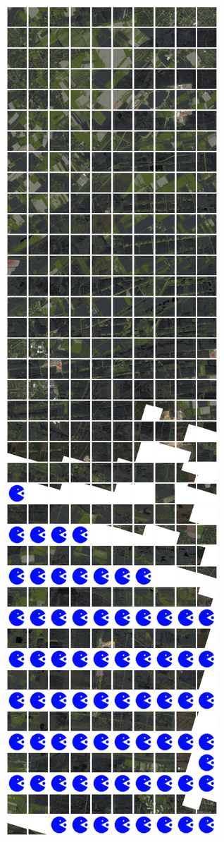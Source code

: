 <html>
<div>
<img src="https://github.com/HakkaTjakka/NL_TILE_MAP/blob/main/18/627/-1023/r.6270.-10230.png" height="44" width="44">
<img src="https://github.com/HakkaTjakka/NL_TILE_MAP/blob/main/18/627/-1023/r.6271.-10230.png" height="44" width="44">
<img src="https://github.com/HakkaTjakka/NL_TILE_MAP/blob/main/18/627/-1023/r.6272.-10230.png" height="44" width="44">
<img src="https://github.com/HakkaTjakka/NL_TILE_MAP/blob/main/18/627/-1023/r.6273.-10230.png" height="44" width="44">
<img src="https://github.com/HakkaTjakka/NL_TILE_MAP/blob/main/18/627/-1023/r.6274.-10230.png" height="44" width="44">
<img src="https://github.com/HakkaTjakka/NL_TILE_MAP/blob/main/18/627/-1023/r.6275.-10230.png" height="44" width="44">
<img src="https://github.com/HakkaTjakka/NL_TILE_MAP/blob/main/18/627/-1023/r.6276.-10230.png" height="44" width="44">
<img src="https://github.com/HakkaTjakka/NL_TILE_MAP/blob/main/18/627/-1023/r.6277.-10230.png" height="44" width="44">
<img src="https://github.com/HakkaTjakka/NL_TILE_MAP/blob/main/18/627/-1023/r.6278.-10230.png" height="44" width="44">
<img src="https://github.com/HakkaTjakka/NL_TILE_MAP/blob/main/18/627/-1023/r.6279.-10230.png" height="44" width="44">
<img src="https://github.com/HakkaTjakka/NL_TILE_MAP/blob/main/18/628/-1023/r.6280.-10230.png" height="44" width="44">
<img src="https://github.com/HakkaTjakka/NL_TILE_MAP/blob/main/18/628/-1023/r.6281.-10230.png" height="44" width="44">
<img src="https://github.com/HakkaTjakka/NL_TILE_MAP/blob/main/18/628/-1023/r.6282.-10230.png" height="44" width="44">
<img src="https://github.com/HakkaTjakka/NL_TILE_MAP/blob/main/18/628/-1023/r.6283.-10230.png" height="44" width="44">
<img src="https://github.com/HakkaTjakka/NL_TILE_MAP/blob/main/18/628/-1023/r.6284.-10230.png" height="44" width="44">
<img src="https://github.com/HakkaTjakka/NL_TILE_MAP/blob/main/18/628/-1023/r.6285.-10230.png" height="44" width="44">
<img src="https://github.com/HakkaTjakka/NL_TILE_MAP/blob/main/18/628/-1023/r.6286.-10230.png" height="44" width="44">
<img src="https://github.com/HakkaTjakka/NL_TILE_MAP/blob/main/18/628/-1023/r.6287.-10230.png" height="44" width="44">
<img src="https://github.com/HakkaTjakka/NL_TILE_MAP/blob/main/18/628/-1023/r.6288.-10230.png" height="44" width="44">
<img src="https://github.com/HakkaTjakka/NL_TILE_MAP/blob/main/18/628/-1023/r.6289.-10230.png" height="44" width="44">
<br>
<img src="https://github.com/HakkaTjakka/NL_TILE_MAP/blob/main/18/627/-1023/r.6270.-10229.png" height="44" width="44">
<img src="https://github.com/HakkaTjakka/NL_TILE_MAP/blob/main/18/627/-1023/r.6271.-10229.png" height="44" width="44">
<img src="https://github.com/HakkaTjakka/NL_TILE_MAP/blob/main/18/627/-1023/r.6272.-10229.png" height="44" width="44">
<img src="https://github.com/HakkaTjakka/NL_TILE_MAP/blob/main/18/627/-1023/r.6273.-10229.png" height="44" width="44">
<img src="https://github.com/HakkaTjakka/NL_TILE_MAP/blob/main/18/627/-1023/r.6274.-10229.png" height="44" width="44">
<img src="https://github.com/HakkaTjakka/NL_TILE_MAP/blob/main/18/627/-1023/r.6275.-10229.png" height="44" width="44">
<img src="https://github.com/HakkaTjakka/NL_TILE_MAP/blob/main/18/627/-1023/r.6276.-10229.png" height="44" width="44">
<img src="https://github.com/HakkaTjakka/NL_TILE_MAP/blob/main/18/627/-1023/r.6277.-10229.png" height="44" width="44">
<img src="https://github.com/HakkaTjakka/NL_TILE_MAP/blob/main/18/627/-1023/r.6278.-10229.png" height="44" width="44">
<img src="https://github.com/HakkaTjakka/NL_TILE_MAP/blob/main/18/627/-1023/r.6279.-10229.png" height="44" width="44">
<img src="https://github.com/HakkaTjakka/NL_TILE_MAP/blob/main/18/628/-1023/r.6280.-10229.png" height="44" width="44">
<img src="https://github.com/HakkaTjakka/NL_TILE_MAP/blob/main/18/628/-1023/r.6281.-10229.png" height="44" width="44">
<img src="https://github.com/HakkaTjakka/NL_TILE_MAP/blob/main/18/628/-1023/r.6282.-10229.png" height="44" width="44">
<img src="https://github.com/HakkaTjakka/NL_TILE_MAP/blob/main/18/628/-1023/r.6283.-10229.png" height="44" width="44">
<img src="https://github.com/HakkaTjakka/NL_TILE_MAP/blob/main/18/628/-1023/r.6284.-10229.png" height="44" width="44">
<img src="https://github.com/HakkaTjakka/NL_TILE_MAP/blob/main/18/628/-1023/r.6285.-10229.png" height="44" width="44">
<img src="https://github.com/HakkaTjakka/NL_TILE_MAP/blob/main/18/628/-1023/r.6286.-10229.png" height="44" width="44">
<img src="https://github.com/HakkaTjakka/NL_TILE_MAP/blob/main/18/628/-1023/r.6287.-10229.png" height="44" width="44">
<img src="https://github.com/HakkaTjakka/NL_TILE_MAP/blob/main/18/628/-1023/r.6288.-10229.png" height="44" width="44">
<img src="https://github.com/HakkaTjakka/NL_TILE_MAP/blob/main/18/628/-1023/r.6289.-10229.png" height="44" width="44">
<br>
<img src="https://github.com/HakkaTjakka/NL_TILE_MAP/blob/main/18/627/-1023/r.6270.-10228.png" height="44" width="44">
<img src="https://github.com/HakkaTjakka/NL_TILE_MAP/blob/main/18/627/-1023/r.6271.-10228.png" height="44" width="44">
<img src="https://github.com/HakkaTjakka/NL_TILE_MAP/blob/main/18/627/-1023/r.6272.-10228.png" height="44" width="44">
<img src="https://github.com/HakkaTjakka/NL_TILE_MAP/blob/main/18/627/-1023/r.6273.-10228.png" height="44" width="44">
<img src="https://github.com/HakkaTjakka/NL_TILE_MAP/blob/main/18/627/-1023/r.6274.-10228.png" height="44" width="44">
<img src="https://github.com/HakkaTjakka/NL_TILE_MAP/blob/main/18/627/-1023/r.6275.-10228.png" height="44" width="44">
<img src="https://github.com/HakkaTjakka/NL_TILE_MAP/blob/main/18/627/-1023/r.6276.-10228.png" height="44" width="44">
<img src="https://github.com/HakkaTjakka/NL_TILE_MAP/blob/main/18/627/-1023/r.6277.-10228.png" height="44" width="44">
<img src="https://github.com/HakkaTjakka/NL_TILE_MAP/blob/main/18/627/-1023/r.6278.-10228.png" height="44" width="44">
<img src="https://github.com/HakkaTjakka/NL_TILE_MAP/blob/main/18/627/-1023/r.6279.-10228.png" height="44" width="44">
<img src="https://github.com/HakkaTjakka/NL_TILE_MAP/blob/main/18/628/-1023/r.6280.-10228.png" height="44" width="44">
<img src="https://github.com/HakkaTjakka/NL_TILE_MAP/blob/main/18/628/-1023/r.6281.-10228.png" height="44" width="44">
<img src="https://github.com/HakkaTjakka/NL_TILE_MAP/blob/main/18/628/-1023/r.6282.-10228.png" height="44" width="44">
<img src="https://github.com/HakkaTjakka/NL_TILE_MAP/blob/main/18/628/-1023/r.6283.-10228.png" height="44" width="44">
<img src="https://github.com/HakkaTjakka/NL_TILE_MAP/blob/main/18/628/-1023/r.6284.-10228.png" height="44" width="44">
<img src="https://github.com/HakkaTjakka/NL_TILE_MAP/blob/main/18/628/-1023/r.6285.-10228.png" height="44" width="44">
<img src="https://github.com/HakkaTjakka/NL_TILE_MAP/blob/main/18/628/-1023/r.6286.-10228.png" height="44" width="44">
<img src="https://github.com/HakkaTjakka/NL_TILE_MAP/blob/main/18/628/-1023/r.6287.-10228.png" height="44" width="44">
<img src="https://github.com/HakkaTjakka/NL_TILE_MAP/blob/main/18/628/-1023/r.6288.-10228.png" height="44" width="44">
<img src="https://github.com/HakkaTjakka/NL_TILE_MAP/blob/main/18/628/-1023/r.6289.-10228.png" height="44" width="44">
<br>
<img src="https://github.com/HakkaTjakka/NL_TILE_MAP/blob/main/18/627/-1023/r.6270.-10227.png" height="44" width="44">
<img src="https://github.com/HakkaTjakka/NL_TILE_MAP/blob/main/18/627/-1023/r.6271.-10227.png" height="44" width="44">
<img src="https://github.com/HakkaTjakka/NL_TILE_MAP/blob/main/18/627/-1023/r.6272.-10227.png" height="44" width="44">
<img src="https://github.com/HakkaTjakka/NL_TILE_MAP/blob/main/18/627/-1023/r.6273.-10227.png" height="44" width="44">
<img src="https://github.com/HakkaTjakka/NL_TILE_MAP/blob/main/18/627/-1023/r.6274.-10227.png" height="44" width="44">
<img src="https://github.com/HakkaTjakka/NL_TILE_MAP/blob/main/18/627/-1023/r.6275.-10227.png" height="44" width="44">
<img src="https://github.com/HakkaTjakka/NL_TILE_MAP/blob/main/18/627/-1023/r.6276.-10227.png" height="44" width="44">
<img src="https://github.com/HakkaTjakka/NL_TILE_MAP/blob/main/18/627/-1023/r.6277.-10227.png" height="44" width="44">
<img src="https://github.com/HakkaTjakka/NL_TILE_MAP/blob/main/18/627/-1023/r.6278.-10227.png" height="44" width="44">
<img src="https://github.com/HakkaTjakka/NL_TILE_MAP/blob/main/18/627/-1023/r.6279.-10227.png" height="44" width="44">
<img src="https://github.com/HakkaTjakka/NL_TILE_MAP/blob/main/18/628/-1023/r.6280.-10227.png" height="44" width="44">
<img src="https://github.com/HakkaTjakka/NL_TILE_MAP/blob/main/18/628/-1023/r.6281.-10227.png" height="44" width="44">
<img src="https://github.com/HakkaTjakka/NL_TILE_MAP/blob/main/18/628/-1023/r.6282.-10227.png" height="44" width="44">
<img src="https://github.com/HakkaTjakka/NL_TILE_MAP/blob/main/18/628/-1023/r.6283.-10227.png" height="44" width="44">
<img src="https://github.com/HakkaTjakka/NL_TILE_MAP/blob/main/18/628/-1023/r.6284.-10227.png" height="44" width="44">
<img src="https://github.com/HakkaTjakka/NL_TILE_MAP/blob/main/18/628/-1023/r.6285.-10227.png" height="44" width="44">
<img src="https://github.com/HakkaTjakka/NL_TILE_MAP/blob/main/18/628/-1023/r.6286.-10227.png" height="44" width="44">
<img src="https://github.com/HakkaTjakka/NL_TILE_MAP/blob/main/18/628/-1023/r.6287.-10227.png" height="44" width="44">
<img src="https://github.com/HakkaTjakka/NL_TILE_MAP/blob/main/18/628/-1023/r.6288.-10227.png" height="44" width="44">
<img src="https://github.com/HakkaTjakka/NL_TILE_MAP/blob/main/18/628/-1023/r.6289.-10227.png" height="44" width="44">
<br>
<img src="https://github.com/HakkaTjakka/NL_TILE_MAP/blob/main/18/627/-1023/r.6270.-10226.png" height="44" width="44">
<img src="https://github.com/HakkaTjakka/NL_TILE_MAP/blob/main/18/627/-1023/r.6271.-10226.png" height="44" width="44">
<img src="https://github.com/HakkaTjakka/NL_TILE_MAP/blob/main/18/627/-1023/r.6272.-10226.png" height="44" width="44">
<img src="https://github.com/HakkaTjakka/NL_TILE_MAP/blob/main/18/627/-1023/r.6273.-10226.png" height="44" width="44">
<img src="https://github.com/HakkaTjakka/NL_TILE_MAP/blob/main/18/627/-1023/r.6274.-10226.png" height="44" width="44">
<img src="https://github.com/HakkaTjakka/NL_TILE_MAP/blob/main/18/627/-1023/r.6275.-10226.png" height="44" width="44">
<img src="https://github.com/HakkaTjakka/NL_TILE_MAP/blob/main/18/627/-1023/r.6276.-10226.png" height="44" width="44">
<img src="https://github.com/HakkaTjakka/NL_TILE_MAP/blob/main/18/627/-1023/r.6277.-10226.png" height="44" width="44">
<img src="https://github.com/HakkaTjakka/NL_TILE_MAP/blob/main/18/627/-1023/r.6278.-10226.png" height="44" width="44">
<img src="https://github.com/HakkaTjakka/NL_TILE_MAP/blob/main/18/627/-1023/r.6279.-10226.png" height="44" width="44">
<img src="https://github.com/HakkaTjakka/NL_TILE_MAP/blob/main/18/628/-1023/r.6280.-10226.png" height="44" width="44">
<img src="https://github.com/HakkaTjakka/NL_TILE_MAP/blob/main/18/628/-1023/r.6281.-10226.png" height="44" width="44">
<img src="https://github.com/HakkaTjakka/NL_TILE_MAP/blob/main/18/628/-1023/r.6282.-10226.png" height="44" width="44">
<img src="https://github.com/HakkaTjakka/NL_TILE_MAP/blob/main/18/628/-1023/r.6283.-10226.png" height="44" width="44">
<img src="https://github.com/HakkaTjakka/NL_TILE_MAP/blob/main/18/628/-1023/r.6284.-10226.png" height="44" width="44">
<img src="https://github.com/HakkaTjakka/NL_TILE_MAP/blob/main/18/628/-1023/r.6285.-10226.png" height="44" width="44">
<img src="https://github.com/HakkaTjakka/NL_TILE_MAP/blob/main/18/628/-1023/r.6286.-10226.png" height="44" width="44">
<img src="https://github.com/HakkaTjakka/NL_TILE_MAP/blob/main/18/628/-1023/r.6287.-10226.png" height="44" width="44">
<img src="https://github.com/HakkaTjakka/NL_TILE_MAP/blob/main/18/628/-1023/r.6288.-10226.png" height="44" width="44">
<img src="https://github.com/HakkaTjakka/NL_TILE_MAP/blob/main/18/628/-1023/r.6289.-10226.png" height="44" width="44">
<br>
<img src="https://github.com/HakkaTjakka/NL_TILE_MAP/blob/main/18/627/-1023/r.6270.-10225.png" height="44" width="44">
<img src="https://github.com/HakkaTjakka/NL_TILE_MAP/blob/main/18/627/-1023/r.6271.-10225.png" height="44" width="44">
<img src="https://github.com/HakkaTjakka/NL_TILE_MAP/blob/main/18/627/-1023/r.6272.-10225.png" height="44" width="44">
<img src="https://github.com/HakkaTjakka/NL_TILE_MAP/blob/main/18/627/-1023/r.6273.-10225.png" height="44" width="44">
<img src="https://github.com/HakkaTjakka/NL_TILE_MAP/blob/main/18/627/-1023/r.6274.-10225.png" height="44" width="44">
<img src="https://github.com/HakkaTjakka/NL_TILE_MAP/blob/main/18/627/-1023/r.6275.-10225.png" height="44" width="44">
<img src="https://github.com/HakkaTjakka/NL_TILE_MAP/blob/main/18/627/-1023/r.6276.-10225.png" height="44" width="44">
<img src="https://github.com/HakkaTjakka/NL_TILE_MAP/blob/main/18/627/-1023/r.6277.-10225.png" height="44" width="44">
<img src="https://github.com/HakkaTjakka/NL_TILE_MAP/blob/main/18/627/-1023/r.6278.-10225.png" height="44" width="44">
<img src="https://github.com/HakkaTjakka/NL_TILE_MAP/blob/main/18/627/-1023/r.6279.-10225.png" height="44" width="44">
<img src="https://github.com/HakkaTjakka/NL_TILE_MAP/blob/main/18/628/-1023/r.6280.-10225.png" height="44" width="44">
<img src="https://github.com/HakkaTjakka/NL_TILE_MAP/blob/main/18/628/-1023/r.6281.-10225.png" height="44" width="44">
<img src="https://github.com/HakkaTjakka/NL_TILE_MAP/blob/main/18/628/-1023/r.6282.-10225.png" height="44" width="44">
<img src="https://github.com/HakkaTjakka/NL_TILE_MAP/blob/main/18/628/-1023/r.6283.-10225.png" height="44" width="44">
<img src="https://github.com/HakkaTjakka/NL_TILE_MAP/blob/main/18/628/-1023/r.6284.-10225.png" height="44" width="44">
<img src="https://github.com/HakkaTjakka/NL_TILE_MAP/blob/main/18/628/-1023/r.6285.-10225.png" height="44" width="44">
<img src="https://github.com/HakkaTjakka/NL_TILE_MAP/blob/main/18/628/-1023/r.6286.-10225.png" height="44" width="44">
<img src="https://github.com/HakkaTjakka/NL_TILE_MAP/blob/main/18/628/-1023/r.6287.-10225.png" height="44" width="44">
<img src="https://github.com/HakkaTjakka/NL_TILE_MAP/blob/main/18/628/-1023/r.6288.-10225.png" height="44" width="44">
<img src="https://github.com/HakkaTjakka/NL_TILE_MAP/blob/main/18/628/-1023/r.6289.-10225.png" height="44" width="44">
<br>
<img src="https://github.com/HakkaTjakka/NL_TILE_MAP/blob/main/18/627/-1023/r.6270.-10224.png" height="44" width="44">
<img src="https://github.com/HakkaTjakka/NL_TILE_MAP/blob/main/18/627/-1023/r.6271.-10224.png" height="44" width="44">
<img src="https://github.com/HakkaTjakka/NL_TILE_MAP/blob/main/18/627/-1023/r.6272.-10224.png" height="44" width="44">
<img src="https://github.com/HakkaTjakka/NL_TILE_MAP/blob/main/18/627/-1023/r.6273.-10224.png" height="44" width="44">
<img src="https://github.com/HakkaTjakka/NL_TILE_MAP/blob/main/18/627/-1023/r.6274.-10224.png" height="44" width="44">
<img src="https://github.com/HakkaTjakka/NL_TILE_MAP/blob/main/18/627/-1023/r.6275.-10224.png" height="44" width="44">
<img src="https://github.com/HakkaTjakka/NL_TILE_MAP/blob/main/18/627/-1023/r.6276.-10224.png" height="44" width="44">
<img src="https://github.com/HakkaTjakka/NL_TILE_MAP/blob/main/18/627/-1023/r.6277.-10224.png" height="44" width="44">
<img src="https://github.com/HakkaTjakka/NL_TILE_MAP/blob/main/18/627/-1023/r.6278.-10224.png" height="44" width="44">
<img src="https://github.com/HakkaTjakka/NL_TILE_MAP/blob/main/18/627/-1023/r.6279.-10224.png" height="44" width="44">
<img src="https://github.com/HakkaTjakka/NL_TILE_MAP/blob/main/18/628/-1023/r.6280.-10224.png" height="44" width="44">
<img src="https://github.com/HakkaTjakka/NL_TILE_MAP/blob/main/18/628/-1023/r.6281.-10224.png" height="44" width="44">
<img src="https://github.com/HakkaTjakka/NL_TILE_MAP/blob/main/18/628/-1023/r.6282.-10224.png" height="44" width="44">
<img src="https://github.com/HakkaTjakka/NL_TILE_MAP/blob/main/18/628/-1023/r.6283.-10224.png" height="44" width="44">
<img src="https://github.com/HakkaTjakka/NL_TILE_MAP/blob/main/18/628/-1023/r.6284.-10224.png" height="44" width="44">
<img src="https://github.com/HakkaTjakka/NL_TILE_MAP/blob/main/18/628/-1023/r.6285.-10224.png" height="44" width="44">
<img src="https://github.com/HakkaTjakka/NL_TILE_MAP/blob/main/18/628/-1023/r.6286.-10224.png" height="44" width="44">
<img src="https://github.com/HakkaTjakka/NL_TILE_MAP/blob/main/18/628/-1023/r.6287.-10224.png" height="44" width="44">
<img src="https://github.com/HakkaTjakka/NL_TILE_MAP/blob/main/18/628/-1023/r.6288.-10224.png" height="44" width="44">
<img src="https://github.com/HakkaTjakka/NL_TILE_MAP/blob/main/18/628/-1023/r.6289.-10224.png" height="44" width="44">
<br>
<img src="https://github.com/HakkaTjakka/NL_TILE_MAP/blob/main/18/627/-1023/r.6270.-10223.png" height="44" width="44">
<img src="https://github.com/HakkaTjakka/NL_TILE_MAP/blob/main/18/627/-1023/r.6271.-10223.png" height="44" width="44">
<img src="https://github.com/HakkaTjakka/NL_TILE_MAP/blob/main/18/627/-1023/r.6272.-10223.png" height="44" width="44">
<img src="https://github.com/HakkaTjakka/NL_TILE_MAP/blob/main/18/627/-1023/r.6273.-10223.png" height="44" width="44">
<img src="https://github.com/HakkaTjakka/NL_TILE_MAP/blob/main/18/627/-1023/r.6274.-10223.png" height="44" width="44">
<img src="https://github.com/HakkaTjakka/NL_TILE_MAP/blob/main/18/627/-1023/r.6275.-10223.png" height="44" width="44">
<img src="https://github.com/HakkaTjakka/NL_TILE_MAP/blob/main/18/627/-1023/r.6276.-10223.png" height="44" width="44">
<img src="https://github.com/HakkaTjakka/NL_TILE_MAP/blob/main/18/627/-1023/r.6277.-10223.png" height="44" width="44">
<img src="https://github.com/HakkaTjakka/NL_TILE_MAP/blob/main/18/627/-1023/r.6278.-10223.png" height="44" width="44">
<img src="https://github.com/HakkaTjakka/NL_TILE_MAP/blob/main/18/627/-1023/r.6279.-10223.png" height="44" width="44">
<img src="https://github.com/HakkaTjakka/NL_TILE_MAP/blob/main/18/628/-1023/r.6280.-10223.png" height="44" width="44">
<img src="https://github.com/HakkaTjakka/NL_TILE_MAP/blob/main/18/628/-1023/r.6281.-10223.png" height="44" width="44">
<img src="https://github.com/HakkaTjakka/NL_TILE_MAP/blob/main/18/628/-1023/r.6282.-10223.png" height="44" width="44">
<img src="https://github.com/HakkaTjakka/NL_TILE_MAP/blob/main/18/628/-1023/r.6283.-10223.png" height="44" width="44">
<img src="https://github.com/HakkaTjakka/NL_TILE_MAP/blob/main/18/628/-1023/r.6284.-10223.png" height="44" width="44">
<img src="https://github.com/HakkaTjakka/NL_TILE_MAP/blob/main/18/628/-1023/r.6285.-10223.png" height="44" width="44">
<img src="https://github.com/HakkaTjakka/NL_TILE_MAP/blob/main/18/628/-1023/r.6286.-10223.png" height="44" width="44">
<img src="https://github.com/HakkaTjakka/NL_TILE_MAP/blob/main/18/628/-1023/r.6287.-10223.png" height="44" width="44">
<img src="https://github.com/HakkaTjakka/NL_TILE_MAP/blob/main/18/628/-1023/r.6288.-10223.png" height="44" width="44">
<img src="https://github.com/HakkaTjakka/NL_TILE_MAP/blob/main/18/628/-1023/r.6289.-10223.png" height="44" width="44">
<br>
<img src="https://github.com/HakkaTjakka/NL_TILE_MAP/blob/main/18/627/-1023/r.6270.-10222.png" height="44" width="44">
<img src="https://github.com/HakkaTjakka/NL_TILE_MAP/blob/main/18/627/-1023/r.6271.-10222.png" height="44" width="44">
<img src="https://github.com/HakkaTjakka/NL_TILE_MAP/blob/main/18/627/-1023/r.6272.-10222.png" height="44" width="44">
<img src="https://github.com/HakkaTjakka/NL_TILE_MAP/blob/main/18/627/-1023/r.6273.-10222.png" height="44" width="44">
<img src="https://github.com/HakkaTjakka/NL_TILE_MAP/blob/main/18/627/-1023/r.6274.-10222.png" height="44" width="44">
<img src="https://github.com/HakkaTjakka/NL_TILE_MAP/blob/main/18/627/-1023/r.6275.-10222.png" height="44" width="44">
<img src="https://github.com/HakkaTjakka/NL_TILE_MAP/blob/main/18/627/-1023/r.6276.-10222.png" height="44" width="44">
<img src="https://github.com/HakkaTjakka/NL_TILE_MAP/blob/main/18/627/-1023/r.6277.-10222.png" height="44" width="44">
<img src="https://github.com/HakkaTjakka/NL_TILE_MAP/blob/main/18/627/-1023/r.6278.-10222.png" height="44" width="44">
<img src="https://github.com/HakkaTjakka/NL_TILE_MAP/blob/main/18/627/-1023/r.6279.-10222.png" height="44" width="44">
<img src="https://github.com/HakkaTjakka/NL_TILE_MAP/blob/main/18/628/-1023/r.6280.-10222.png" height="44" width="44">
<img src="https://github.com/HakkaTjakka/NL_TILE_MAP/blob/main/18/628/-1023/r.6281.-10222.png" height="44" width="44">
<img src="https://github.com/HakkaTjakka/NL_TILE_MAP/blob/main/18/628/-1023/r.6282.-10222.png" height="44" width="44">
<img src="https://github.com/HakkaTjakka/NL_TILE_MAP/blob/main/18/628/-1023/r.6283.-10222.png" height="44" width="44">
<img src="https://github.com/HakkaTjakka/NL_TILE_MAP/blob/main/18/628/-1023/r.6284.-10222.png" height="44" width="44">
<img src="https://github.com/HakkaTjakka/NL_TILE_MAP/blob/main/18/628/-1023/r.6285.-10222.png" height="44" width="44">
<img src="https://github.com/HakkaTjakka/NL_TILE_MAP/blob/main/18/628/-1023/r.6286.-10222.png" height="44" width="44">
<img src="https://github.com/HakkaTjakka/NL_TILE_MAP/blob/main/18/628/-1023/r.6287.-10222.png" height="44" width="44">
<img src="https://github.com/HakkaTjakka/NL_TILE_MAP/blob/main/18/628/-1023/r.6288.-10222.png" height="44" width="44">
<img src="https://github.com/HakkaTjakka/NL_TILE_MAP/blob/main/18/628/-1023/r.6289.-10222.png" height="44" width="44">
<br>
<img src="https://github.com/HakkaTjakka/NL_TILE_MAP/blob/main/18/627/-1023/r.6270.-10221.png" height="44" width="44">
<img src="https://github.com/HakkaTjakka/NL_TILE_MAP/blob/main/18/627/-1023/r.6271.-10221.png" height="44" width="44">
<img src="https://github.com/HakkaTjakka/NL_TILE_MAP/blob/main/18/627/-1023/r.6272.-10221.png" height="44" width="44">
<img src="https://github.com/HakkaTjakka/NL_TILE_MAP/blob/main/18/627/-1023/r.6273.-10221.png" height="44" width="44">
<img src="https://github.com/HakkaTjakka/NL_TILE_MAP/blob/main/18/627/-1023/r.6274.-10221.png" height="44" width="44">
<img src="https://github.com/HakkaTjakka/NL_TILE_MAP/blob/main/18/627/-1023/r.6275.-10221.png" height="44" width="44">
<img src="https://github.com/HakkaTjakka/NL_TILE_MAP/blob/main/18/627/-1023/r.6276.-10221.png" height="44" width="44">
<img src="https://github.com/HakkaTjakka/NL_TILE_MAP/blob/main/18/627/-1023/r.6277.-10221.png" height="44" width="44">
<img src="https://github.com/HakkaTjakka/NL_TILE_MAP/blob/main/18/627/-1023/r.6278.-10221.png" height="44" width="44">
<img src="https://github.com/HakkaTjakka/NL_TILE_MAP/blob/main/18/627/-1023/r.6279.-10221.png" height="44" width="44">
<img src="https://github.com/HakkaTjakka/NL_TILE_MAP/blob/main/18/628/-1023/r.6280.-10221.png" height="44" width="44">
<img src="https://github.com/HakkaTjakka/NL_TILE_MAP/blob/main/18/628/-1023/r.6281.-10221.png" height="44" width="44">
<img src="https://github.com/HakkaTjakka/NL_TILE_MAP/blob/main/18/628/-1023/r.6282.-10221.png" height="44" width="44">
<img src="https://github.com/HakkaTjakka/NL_TILE_MAP/blob/main/18/628/-1023/r.6283.-10221.png" height="44" width="44">
<img src="https://github.com/HakkaTjakka/NL_TILE_MAP/blob/main/18/628/-1023/r.6284.-10221.png" height="44" width="44">
<img src="https://github.com/HakkaTjakka/NL_TILE_MAP/blob/main/18/628/-1023/r.6285.-10221.png" height="44" width="44">
<img src="https://github.com/HakkaTjakka/NL_TILE_MAP/blob/main/18/628/-1023/r.6286.-10221.png" height="44" width="44">
<img src="https://github.com/HakkaTjakka/NL_TILE_MAP/blob/main/18/628/-1023/r.6287.-10221.png" height="44" width="44">
<img src="https://github.com/HakkaTjakka/NL_TILE_MAP/blob/main/18/628/-1023/r.6288.-10221.png" height="44" width="44">
<img src="https://github.com/HakkaTjakka/NL_TILE_MAP/blob/main/18/628/-1023/r.6289.-10221.png" height="44" width="44">
<br>
<img src="https://github.com/HakkaTjakka/NL_TILE_MAP/blob/main/18/627/-1022/r.6270.-10220.png" height="44" width="44">
<img src="https://github.com/HakkaTjakka/NL_TILE_MAP/blob/main/18/627/-1022/r.6271.-10220.png" height="44" width="44">
<img src="https://github.com/HakkaTjakka/NL_TILE_MAP/blob/main/18/627/-1022/r.6272.-10220.png" height="44" width="44">
<img src="https://github.com/HakkaTjakka/NL_TILE_MAP/blob/main/18/627/-1022/r.6273.-10220.png" height="44" width="44">
<img src="https://github.com/HakkaTjakka/NL_TILE_MAP/blob/main/18/627/-1022/r.6274.-10220.png" height="44" width="44">
<img src="https://github.com/HakkaTjakka/NL_TILE_MAP/blob/main/18/627/-1022/r.6275.-10220.png" height="44" width="44">
<img src="https://github.com/HakkaTjakka/NL_TILE_MAP/blob/main/18/627/-1022/r.6276.-10220.png" height="44" width="44">
<img src="https://github.com/HakkaTjakka/NL_TILE_MAP/blob/main/18/627/-1022/r.6277.-10220.png" height="44" width="44">
<img src="https://github.com/HakkaTjakka/NL_TILE_MAP/blob/main/18/627/-1022/r.6278.-10220.png" height="44" width="44">
<img src="https://github.com/HakkaTjakka/NL_TILE_MAP/blob/main/18/627/-1022/r.6279.-10220.png" height="44" width="44">
<img src="https://github.com/HakkaTjakka/NL_TILE_MAP/blob/main/18/628/-1022/r.6280.-10220.png" height="44" width="44">
<img src="https://github.com/HakkaTjakka/NL_TILE_MAP/blob/main/18/628/-1022/r.6281.-10220.png" height="44" width="44">
<img src="https://github.com/HakkaTjakka/NL_TILE_MAP/blob/main/18/628/-1022/r.6282.-10220.png" height="44" width="44">
<img src="https://github.com/HakkaTjakka/NL_TILE_MAP/blob/main/18/628/-1022/r.6283.-10220.png" height="44" width="44">
<img src="https://github.com/HakkaTjakka/NL_TILE_MAP/blob/main/18/628/-1022/r.6284.-10220.png" height="44" width="44">
<img src="https://github.com/HakkaTjakka/NL_TILE_MAP/blob/main/18/628/-1022/r.6285.-10220.png" height="44" width="44">
<img src="https://github.com/HakkaTjakka/NL_TILE_MAP/blob/main/18/628/-1022/r.6286.-10220.png" height="44" width="44">
<img src="https://github.com/HakkaTjakka/NL_TILE_MAP/blob/main/18/628/-1022/r.6287.-10220.png" height="44" width="44">
<img src="https://github.com/HakkaTjakka/NL_TILE_MAP/blob/main/18/628/-1022/r.6288.-10220.png" height="44" width="44">
<img src="https://github.com/HakkaTjakka/NL_TILE_MAP/blob/main/18/628/-1022/r.6289.-10220.png" height="44" width="44">
<br>
<img src="https://github.com/HakkaTjakka/NL_TILE_MAP/blob/main/18/627/-1022/r.6270.-10219.png" height="44" width="44">
<img src="https://github.com/HakkaTjakka/NL_TILE_MAP/blob/main/18/627/-1022/r.6271.-10219.png" height="44" width="44">
<img src="https://github.com/HakkaTjakka/NL_TILE_MAP/blob/main/18/627/-1022/r.6272.-10219.png" height="44" width="44">
<img src="https://github.com/HakkaTjakka/NL_TILE_MAP/blob/main/18/627/-1022/r.6273.-10219.png" height="44" width="44">
<img src="https://github.com/HakkaTjakka/NL_TILE_MAP/blob/main/18/627/-1022/r.6274.-10219.png" height="44" width="44">
<img src="https://github.com/HakkaTjakka/NL_TILE_MAP/blob/main/18/627/-1022/r.6275.-10219.png" height="44" width="44">
<img src="https://github.com/HakkaTjakka/NL_TILE_MAP/blob/main/18/627/-1022/r.6276.-10219.png" height="44" width="44">
<img src="https://github.com/HakkaTjakka/NL_TILE_MAP/blob/main/18/627/-1022/r.6277.-10219.png" height="44" width="44">
<img src="https://github.com/HakkaTjakka/NL_TILE_MAP/blob/main/18/627/-1022/r.6278.-10219.png" height="44" width="44">
<img src="https://github.com/HakkaTjakka/NL_TILE_MAP/blob/main/18/627/-1022/r.6279.-10219.png" height="44" width="44">
<img src="https://github.com/HakkaTjakka/NL_TILE_MAP/blob/main/source.png" height="44" width="44">
<img src="https://github.com/HakkaTjakka/NL_TILE_MAP/blob/main/18/628/-1022/r.6281.-10219.png" height="44" width="44">
<img src="https://github.com/HakkaTjakka/NL_TILE_MAP/blob/main/18/628/-1022/r.6282.-10219.png" height="44" width="44">
<img src="https://github.com/HakkaTjakka/NL_TILE_MAP/blob/main/18/628/-1022/r.6283.-10219.png" height="44" width="44">
<img src="https://github.com/HakkaTjakka/NL_TILE_MAP/blob/main/18/628/-1022/r.6284.-10219.png" height="44" width="44">
<img src="https://github.com/HakkaTjakka/NL_TILE_MAP/blob/main/18/628/-1022/r.6285.-10219.png" height="44" width="44">
<img src="https://github.com/HakkaTjakka/NL_TILE_MAP/blob/main/18/628/-1022/r.6286.-10219.png" height="44" width="44">
<img src="https://github.com/HakkaTjakka/NL_TILE_MAP/blob/main/18/628/-1022/r.6287.-10219.png" height="44" width="44">
<img src="https://github.com/HakkaTjakka/NL_TILE_MAP/blob/main/18/628/-1022/r.6288.-10219.png" height="44" width="44">
<img src="https://github.com/HakkaTjakka/NL_TILE_MAP/blob/main/18/628/-1022/r.6289.-10219.png" height="44" width="44">
<br>
<img src="https://github.com/HakkaTjakka/NL_TILE_MAP/blob/main/18/627/-1022/r.6270.-10218.png" height="44" width="44">
<img src="https://github.com/HakkaTjakka/NL_TILE_MAP/blob/main/18/627/-1022/r.6271.-10218.png" height="44" width="44">
<img src="https://github.com/HakkaTjakka/NL_TILE_MAP/blob/main/18/627/-1022/r.6272.-10218.png" height="44" width="44">
<img src="https://github.com/HakkaTjakka/NL_TILE_MAP/blob/main/18/627/-1022/r.6273.-10218.png" height="44" width="44">
<img src="https://github.com/HakkaTjakka/NL_TILE_MAP/blob/main/18/627/-1022/r.6274.-10218.png" height="44" width="44">
<img src="https://github.com/HakkaTjakka/NL_TILE_MAP/blob/main/18/627/-1022/r.6275.-10218.png" height="44" width="44">
<img src="https://github.com/HakkaTjakka/NL_TILE_MAP/blob/main/18/627/-1022/r.6276.-10218.png" height="44" width="44">
<img src="https://github.com/HakkaTjakka/NL_TILE_MAP/blob/main/18/627/-1022/r.6277.-10218.png" height="44" width="44">
<img src="https://github.com/HakkaTjakka/NL_TILE_MAP/blob/main/18/627/-1022/r.6278.-10218.png" height="44" width="44">
<img src="https://github.com/HakkaTjakka/NL_TILE_MAP/blob/main/18/627/-1022/r.6279.-10218.png" height="44" width="44">
<img src="https://github.com/HakkaTjakka/NL_TILE_MAP/blob/main/source.png" height="44" width="44">
<img src="https://github.com/HakkaTjakka/NL_TILE_MAP/blob/main/source.png" height="44" width="44">
<img src="https://github.com/HakkaTjakka/NL_TILE_MAP/blob/main/source.png" height="44" width="44">
<img src="https://github.com/HakkaTjakka/NL_TILE_MAP/blob/main/source.png" height="44" width="44">
<img src="https://github.com/HakkaTjakka/NL_TILE_MAP/blob/main/18/628/-1022/r.6284.-10218.png" height="44" width="44">
<img src="https://github.com/HakkaTjakka/NL_TILE_MAP/blob/main/18/628/-1022/r.6285.-10218.png" height="44" width="44">
<img src="https://github.com/HakkaTjakka/NL_TILE_MAP/blob/main/18/628/-1022/r.6286.-10218.png" height="44" width="44">
<img src="https://github.com/HakkaTjakka/NL_TILE_MAP/blob/main/18/628/-1022/r.6287.-10218.png" height="44" width="44">
<img src="https://github.com/HakkaTjakka/NL_TILE_MAP/blob/main/18/628/-1022/r.6288.-10218.png" height="44" width="44">
<img src="https://github.com/HakkaTjakka/NL_TILE_MAP/blob/main/18/628/-1022/r.6289.-10218.png" height="44" width="44">
<br>
<img src="https://github.com/HakkaTjakka/NL_TILE_MAP/blob/main/18/627/-1022/r.6270.-10217.png" height="44" width="44">
<img src="https://github.com/HakkaTjakka/NL_TILE_MAP/blob/main/18/627/-1022/r.6271.-10217.png" height="44" width="44">
<img src="https://github.com/HakkaTjakka/NL_TILE_MAP/blob/main/18/627/-1022/r.6272.-10217.png" height="44" width="44">
<img src="https://github.com/HakkaTjakka/NL_TILE_MAP/blob/main/18/627/-1022/r.6273.-10217.png" height="44" width="44">
<img src="https://github.com/HakkaTjakka/NL_TILE_MAP/blob/main/18/627/-1022/r.6274.-10217.png" height="44" width="44">
<img src="https://github.com/HakkaTjakka/NL_TILE_MAP/blob/main/18/627/-1022/r.6275.-10217.png" height="44" width="44">
<img src="https://github.com/HakkaTjakka/NL_TILE_MAP/blob/main/18/627/-1022/r.6276.-10217.png" height="44" width="44">
<img src="https://github.com/HakkaTjakka/NL_TILE_MAP/blob/main/18/627/-1022/r.6277.-10217.png" height="44" width="44">
<img src="https://github.com/HakkaTjakka/NL_TILE_MAP/blob/main/18/627/-1022/r.6278.-10217.png" height="44" width="44">
<img src="https://github.com/HakkaTjakka/NL_TILE_MAP/blob/main/18/627/-1022/r.6279.-10217.png" height="44" width="44">
<img src="https://github.com/HakkaTjakka/NL_TILE_MAP/blob/main/source.png" height="44" width="44">
<img src="https://github.com/HakkaTjakka/NL_TILE_MAP/blob/main/source.png" height="44" width="44">
<img src="https://github.com/HakkaTjakka/NL_TILE_MAP/blob/main/source.png" height="44" width="44">
<img src="https://github.com/HakkaTjakka/NL_TILE_MAP/blob/main/source.png" height="44" width="44">
<img src="https://github.com/HakkaTjakka/NL_TILE_MAP/blob/main/source.png" height="44" width="44">
<img src="https://github.com/HakkaTjakka/NL_TILE_MAP/blob/main/source.png" height="44" width="44">
<img src="https://github.com/HakkaTjakka/NL_TILE_MAP/blob/main/source.png" height="44" width="44">
<img src="https://github.com/HakkaTjakka/NL_TILE_MAP/blob/main/18/628/-1022/r.6287.-10217.png" height="44" width="44">
<img src="https://github.com/HakkaTjakka/NL_TILE_MAP/blob/main/18/628/-1022/r.6288.-10217.png" height="44" width="44">
<img src="https://github.com/HakkaTjakka/NL_TILE_MAP/blob/main/18/628/-1022/r.6289.-10217.png" height="44" width="44">
<br>
<img src="https://github.com/HakkaTjakka/NL_TILE_MAP/blob/main/18/627/-1022/r.6270.-10216.png" height="44" width="44">
<img src="https://github.com/HakkaTjakka/NL_TILE_MAP/blob/main/18/627/-1022/r.6271.-10216.png" height="44" width="44">
<img src="https://github.com/HakkaTjakka/NL_TILE_MAP/blob/main/18/627/-1022/r.6272.-10216.png" height="44" width="44">
<img src="https://github.com/HakkaTjakka/NL_TILE_MAP/blob/main/18/627/-1022/r.6273.-10216.png" height="44" width="44">
<img src="https://github.com/HakkaTjakka/NL_TILE_MAP/blob/main/18/627/-1022/r.6274.-10216.png" height="44" width="44">
<img src="https://github.com/HakkaTjakka/NL_TILE_MAP/blob/main/18/627/-1022/r.6275.-10216.png" height="44" width="44">
<img src="https://github.com/HakkaTjakka/NL_TILE_MAP/blob/main/18/627/-1022/r.6276.-10216.png" height="44" width="44">
<img src="https://github.com/HakkaTjakka/NL_TILE_MAP/blob/main/18/627/-1022/r.6277.-10216.png" height="44" width="44">
<img src="https://github.com/HakkaTjakka/NL_TILE_MAP/blob/main/18/627/-1022/r.6278.-10216.png" height="44" width="44">
<img src="https://github.com/HakkaTjakka/NL_TILE_MAP/blob/main/18/627/-1022/r.6279.-10216.png" height="44" width="44">
<img src="https://github.com/HakkaTjakka/NL_TILE_MAP/blob/main/source.png" height="44" width="44">
<img src="https://github.com/HakkaTjakka/NL_TILE_MAP/blob/main/source.png" height="44" width="44">
<img src="https://github.com/HakkaTjakka/NL_TILE_MAP/blob/main/source.png" height="44" width="44">
<img src="https://github.com/HakkaTjakka/NL_TILE_MAP/blob/main/source.png" height="44" width="44">
<img src="https://github.com/HakkaTjakka/NL_TILE_MAP/blob/main/source.png" height="44" width="44">
<img src="https://github.com/HakkaTjakka/NL_TILE_MAP/blob/main/source.png" height="44" width="44">
<img src="https://github.com/HakkaTjakka/NL_TILE_MAP/blob/main/source.png" height="44" width="44">
<img src="https://github.com/HakkaTjakka/NL_TILE_MAP/blob/main/source.png" height="44" width="44">
<img src="https://github.com/HakkaTjakka/NL_TILE_MAP/blob/main/source.png" height="44" width="44">
<img src="https://github.com/HakkaTjakka/NL_TILE_MAP/blob/main/source.png" height="44" width="44">
<br>
<img src="https://github.com/HakkaTjakka/NL_TILE_MAP/blob/main/18/627/-1022/r.6270.-10215.png" height="44" width="44">
<img src="https://github.com/HakkaTjakka/NL_TILE_MAP/blob/main/18/627/-1022/r.6271.-10215.png" height="44" width="44">
<img src="https://github.com/HakkaTjakka/NL_TILE_MAP/blob/main/18/627/-1022/r.6272.-10215.png" height="44" width="44">
<img src="https://github.com/HakkaTjakka/NL_TILE_MAP/blob/main/18/627/-1022/r.6273.-10215.png" height="44" width="44">
<img src="https://github.com/HakkaTjakka/NL_TILE_MAP/blob/main/18/627/-1022/r.6274.-10215.png" height="44" width="44">
<img src="https://github.com/HakkaTjakka/NL_TILE_MAP/blob/main/18/627/-1022/r.6275.-10215.png" height="44" width="44">
<img src="https://github.com/HakkaTjakka/NL_TILE_MAP/blob/main/18/627/-1022/r.6276.-10215.png" height="44" width="44">
<img src="https://github.com/HakkaTjakka/NL_TILE_MAP/blob/main/18/627/-1022/r.6277.-10215.png" height="44" width="44">
<img src="https://github.com/HakkaTjakka/NL_TILE_MAP/blob/main/18/627/-1022/r.6278.-10215.png" height="44" width="44">
<img src="https://github.com/HakkaTjakka/NL_TILE_MAP/blob/main/18/627/-1022/r.6279.-10215.png" height="44" width="44">
<img src="https://github.com/HakkaTjakka/NL_TILE_MAP/blob/main/source.png" height="44" width="44">
<img src="https://github.com/HakkaTjakka/NL_TILE_MAP/blob/main/source.png" height="44" width="44">
<img src="https://github.com/HakkaTjakka/NL_TILE_MAP/blob/main/source.png" height="44" width="44">
<img src="https://github.com/HakkaTjakka/NL_TILE_MAP/blob/main/source.png" height="44" width="44">
<img src="https://github.com/HakkaTjakka/NL_TILE_MAP/blob/main/source.png" height="44" width="44">
<img src="https://github.com/HakkaTjakka/NL_TILE_MAP/blob/main/source.png" height="44" width="44">
<img src="https://github.com/HakkaTjakka/NL_TILE_MAP/blob/main/source.png" height="44" width="44">
<img src="https://github.com/HakkaTjakka/NL_TILE_MAP/blob/main/source.png" height="44" width="44">
<img src="https://github.com/HakkaTjakka/NL_TILE_MAP/blob/main/source.png" height="44" width="44">
<img src="https://github.com/HakkaTjakka/NL_TILE_MAP/blob/main/source.png" height="44" width="44">
<br>
<img src="https://github.com/HakkaTjakka/NL_TILE_MAP/blob/main/18/627/-1022/r.6270.-10214.png" height="44" width="44">
<img src="https://github.com/HakkaTjakka/NL_TILE_MAP/blob/main/18/627/-1022/r.6271.-10214.png" height="44" width="44">
<img src="https://github.com/HakkaTjakka/NL_TILE_MAP/blob/main/18/627/-1022/r.6272.-10214.png" height="44" width="44">
<img src="https://github.com/HakkaTjakka/NL_TILE_MAP/blob/main/18/627/-1022/r.6273.-10214.png" height="44" width="44">
<img src="https://github.com/HakkaTjakka/NL_TILE_MAP/blob/main/18/627/-1022/r.6274.-10214.png" height="44" width="44">
<img src="https://github.com/HakkaTjakka/NL_TILE_MAP/blob/main/18/627/-1022/r.6275.-10214.png" height="44" width="44">
<img src="https://github.com/HakkaTjakka/NL_TILE_MAP/blob/main/18/627/-1022/r.6276.-10214.png" height="44" width="44">
<img src="https://github.com/HakkaTjakka/NL_TILE_MAP/blob/main/18/627/-1022/r.6277.-10214.png" height="44" width="44">
<img src="https://github.com/HakkaTjakka/NL_TILE_MAP/blob/main/18/627/-1022/r.6278.-10214.png" height="44" width="44">
<img src="https://github.com/HakkaTjakka/NL_TILE_MAP/blob/main/18/627/-1022/r.6279.-10214.png" height="44" width="44">
<img src="https://github.com/HakkaTjakka/NL_TILE_MAP/blob/main/source.png" height="44" width="44">
<img src="https://github.com/HakkaTjakka/NL_TILE_MAP/blob/main/source.png" height="44" width="44">
<img src="https://github.com/HakkaTjakka/NL_TILE_MAP/blob/main/source.png" height="44" width="44">
<img src="https://github.com/HakkaTjakka/NL_TILE_MAP/blob/main/source.png" height="44" width="44">
<img src="https://github.com/HakkaTjakka/NL_TILE_MAP/blob/main/source.png" height="44" width="44">
<img src="https://github.com/HakkaTjakka/NL_TILE_MAP/blob/main/source.png" height="44" width="44">
<img src="https://github.com/HakkaTjakka/NL_TILE_MAP/blob/main/source.png" height="44" width="44">
<img src="https://github.com/HakkaTjakka/NL_TILE_MAP/blob/main/source.png" height="44" width="44">
<img src="https://github.com/HakkaTjakka/NL_TILE_MAP/blob/main/source.png" height="44" width="44">
<img src="https://github.com/HakkaTjakka/NL_TILE_MAP/blob/main/source.png" height="44" width="44">
<br>
<img src="https://github.com/HakkaTjakka/NL_TILE_MAP/blob/main/18/627/-1022/r.6270.-10213.png" height="44" width="44">
<img src="https://github.com/HakkaTjakka/NL_TILE_MAP/blob/main/18/627/-1022/r.6271.-10213.png" height="44" width="44">
<img src="https://github.com/HakkaTjakka/NL_TILE_MAP/blob/main/18/627/-1022/r.6272.-10213.png" height="44" width="44">
<img src="https://github.com/HakkaTjakka/NL_TILE_MAP/blob/main/18/627/-1022/r.6273.-10213.png" height="44" width="44">
<img src="https://github.com/HakkaTjakka/NL_TILE_MAP/blob/main/18/627/-1022/r.6274.-10213.png" height="44" width="44">
<img src="https://github.com/HakkaTjakka/NL_TILE_MAP/blob/main/18/627/-1022/r.6275.-10213.png" height="44" width="44">
<img src="https://github.com/HakkaTjakka/NL_TILE_MAP/blob/main/18/627/-1022/r.6276.-10213.png" height="44" width="44">
<img src="https://github.com/HakkaTjakka/NL_TILE_MAP/blob/main/18/627/-1022/r.6277.-10213.png" height="44" width="44">
<img src="https://github.com/HakkaTjakka/NL_TILE_MAP/blob/main/18/627/-1022/r.6278.-10213.png" height="44" width="44">
<img src="https://github.com/HakkaTjakka/NL_TILE_MAP/blob/main/18/627/-1022/r.6279.-10213.png" height="44" width="44">
<img src="https://github.com/HakkaTjakka/NL_TILE_MAP/blob/main/source.png" height="44" width="44">
<img src="https://github.com/HakkaTjakka/NL_TILE_MAP/blob/main/source.png" height="44" width="44">
<img src="https://github.com/HakkaTjakka/NL_TILE_MAP/blob/main/source.png" height="44" width="44">
<img src="https://github.com/HakkaTjakka/NL_TILE_MAP/blob/main/source.png" height="44" width="44">
<img src="https://github.com/HakkaTjakka/NL_TILE_MAP/blob/main/source.png" height="44" width="44">
<img src="https://github.com/HakkaTjakka/NL_TILE_MAP/blob/main/source.png" height="44" width="44">
<img src="https://github.com/HakkaTjakka/NL_TILE_MAP/blob/main/source.png" height="44" width="44">
<img src="https://github.com/HakkaTjakka/NL_TILE_MAP/blob/main/source.png" height="44" width="44">
<img src="https://github.com/HakkaTjakka/NL_TILE_MAP/blob/main/source.png" height="44" width="44">
<img src="https://github.com/HakkaTjakka/NL_TILE_MAP/blob/main/source.png" height="44" width="44">
<br>
<img src="https://github.com/HakkaTjakka/NL_TILE_MAP/blob/main/18/627/-1022/r.6270.-10212.png" height="44" width="44">
<img src="https://github.com/HakkaTjakka/NL_TILE_MAP/blob/main/18/627/-1022/r.6271.-10212.png" height="44" width="44">
<img src="https://github.com/HakkaTjakka/NL_TILE_MAP/blob/main/18/627/-1022/r.6272.-10212.png" height="44" width="44">
<img src="https://github.com/HakkaTjakka/NL_TILE_MAP/blob/main/18/627/-1022/r.6273.-10212.png" height="44" width="44">
<img src="https://github.com/HakkaTjakka/NL_TILE_MAP/blob/main/18/627/-1022/r.6274.-10212.png" height="44" width="44">
<img src="https://github.com/HakkaTjakka/NL_TILE_MAP/blob/main/18/627/-1022/r.6275.-10212.png" height="44" width="44">
<img src="https://github.com/HakkaTjakka/NL_TILE_MAP/blob/main/18/627/-1022/r.6276.-10212.png" height="44" width="44">
<img src="https://github.com/HakkaTjakka/NL_TILE_MAP/blob/main/18/627/-1022/r.6277.-10212.png" height="44" width="44">
<img src="https://github.com/HakkaTjakka/NL_TILE_MAP/blob/main/18/627/-1022/r.6278.-10212.png" height="44" width="44">
<img src="https://github.com/HakkaTjakka/NL_TILE_MAP/blob/main/source.png" height="44" width="44">
<img src="https://github.com/HakkaTjakka/NL_TILE_MAP/blob/main/source.png" height="44" width="44">
<img src="https://github.com/HakkaTjakka/NL_TILE_MAP/blob/main/source.png" height="44" width="44">
<img src="https://github.com/HakkaTjakka/NL_TILE_MAP/blob/main/source.png" height="44" width="44">
<img src="https://github.com/HakkaTjakka/NL_TILE_MAP/blob/main/source.png" height="44" width="44">
<img src="https://github.com/HakkaTjakka/NL_TILE_MAP/blob/main/source.png" height="44" width="44">
<img src="https://github.com/HakkaTjakka/NL_TILE_MAP/blob/main/source.png" height="44" width="44">
<img src="https://github.com/HakkaTjakka/NL_TILE_MAP/blob/main/source.png" height="44" width="44">
<img src="https://github.com/HakkaTjakka/NL_TILE_MAP/blob/main/source.png" height="44" width="44">
<img src="https://github.com/HakkaTjakka/NL_TILE_MAP/blob/main/source.png" height="44" width="44">
<img src="https://github.com/HakkaTjakka/NL_TILE_MAP/blob/main/source.png" height="44" width="44">
<br>
<img src="https://github.com/HakkaTjakka/NL_TILE_MAP/blob/main/18/627/-1022/r.6270.-10211.png" height="44" width="44">
<img src="https://github.com/HakkaTjakka/NL_TILE_MAP/blob/main/18/627/-1022/r.6271.-10211.png" height="44" width="44">
<img src="https://github.com/HakkaTjakka/NL_TILE_MAP/blob/main/18/627/-1022/r.6272.-10211.png" height="44" width="44">
<img src="https://github.com/HakkaTjakka/NL_TILE_MAP/blob/main/18/627/-1022/r.6273.-10211.png" height="44" width="44">
<img src="https://github.com/HakkaTjakka/NL_TILE_MAP/blob/main/18/627/-1022/r.6274.-10211.png" height="44" width="44">
<img src="https://github.com/HakkaTjakka/NL_TILE_MAP/blob/main/18/627/-1022/r.6275.-10211.png" height="44" width="44">
<img src="https://github.com/HakkaTjakka/NL_TILE_MAP/blob/main/18/627/-1022/r.6276.-10211.png" height="44" width="44">
<img src="https://github.com/HakkaTjakka/NL_TILE_MAP/blob/main/18/627/-1022/r.6277.-10211.png" height="44" width="44">
<img src="https://github.com/HakkaTjakka/NL_TILE_MAP/blob/main/18/627/-1022/r.6278.-10211.png" height="44" width="44">
<img src="https://github.com/HakkaTjakka/NL_TILE_MAP/blob/main/18/627/-1022/r.6279.-10211.png" height="44" width="44">
<img src="https://github.com/HakkaTjakka/NL_TILE_MAP/blob/main/18/628/-1022/r.6280.-10211.png" height="44" width="44">
<img src="https://github.com/HakkaTjakka/NL_TILE_MAP/blob/main/18/628/-1022/r.6281.-10211.png" height="44" width="44">
<img src="https://github.com/HakkaTjakka/NL_TILE_MAP/blob/main/source.png" height="44" width="44">
<img src="https://github.com/HakkaTjakka/NL_TILE_MAP/blob/main/source.png" height="44" width="44">
<img src="https://github.com/HakkaTjakka/NL_TILE_MAP/blob/main/source.png" height="44" width="44">
<img src="https://github.com/HakkaTjakka/NL_TILE_MAP/blob/main/source.png" height="44" width="44">
<img src="https://github.com/HakkaTjakka/NL_TILE_MAP/blob/main/source.png" height="44" width="44">
<img src="https://github.com/HakkaTjakka/NL_TILE_MAP/blob/main/source.png" height="44" width="44">
<img src="https://github.com/HakkaTjakka/NL_TILE_MAP/blob/main/source.png" height="44" width="44">
<img src="https://github.com/HakkaTjakka/NL_TILE_MAP/blob/main/source.png" height="44" width="44">
<br>
</div>
</html>
